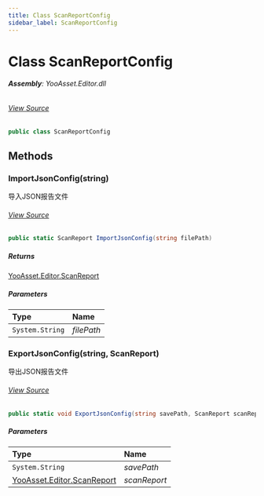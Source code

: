 ```yaml
---
title: Class ScanReportConfig
sidebar_label: ScanReportConfig
---
```

# Class ScanReportConfig


###### **Assembly**: YooAsset.Editor.dll
###### [View Source](https://github.com/tuyoogame/YooAsset-Samples.git/blob/main/Assets/YooAsset/Editor/AssetArtReporter/ScanReportConfig.cs#L9)
```csharp title="Declaration"
public class ScanReportConfig
```
## Methods
### ImportJsonConfig(string)
导入JSON报告文件
###### [View Source](https://github.com/tuyoogame/YooAsset-Samples.git/blob/main/Assets/YooAsset/Editor/AssetArtReporter/ScanReportConfig.cs#L14)
```csharp title="Declaration"
public static ScanReport ImportJsonConfig(string filePath)
```

##### Returns

[YooAsset.Editor.ScanReport](../YooAsset.Editor/ScanReport.md)

##### Parameters

| Type | Name |
|:--- |:--- |
| `System.String` | *filePath* |

### ExportJsonConfig(string, ScanReport)
导出JSON报告文件
###### [View Source](https://github.com/tuyoogame/YooAsset-Samples.git/blob/main/Assets/YooAsset/Editor/AssetArtReporter/ScanReportConfig.cs#L45)
```csharp title="Declaration"
public static void ExportJsonConfig(string savePath, ScanReport scanReport)
```

##### Parameters

| Type | Name |
|:--- |:--- |
| `System.String` | *savePath* |
| [YooAsset.Editor.ScanReport](../YooAsset.Editor/ScanReport.md) | *scanReport* |

